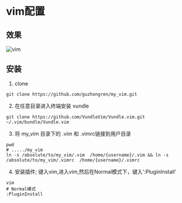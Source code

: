 # vim配置

## 效果

![vim](./img/vim.png)

## 安装

1. clone

```shell
git clone https://github.com/guzhongren/my_vim.git
```

2. 在任意目录进入终端安装 vundle

```shell
git clone https://github.com/VundleVim/Vundle.vim.git ~/.vim/bundle/Vundle.vim
```

3. 将 my_vim 目录下的 .vim 和 .vimrc链接到用户目录

```shell
pwd
# ...../my_vim
ln -s /absolute/to/my_vim/.vim  /home/{username}/.vim && ln -s /absolute/to/my_vim/.vimrc  /home/{username}/.vimrc
```

4. 安装插件; 键入vim,进入vim,然后在Normal模式下，键入':PluginInstall'

```shell
vim
# Normal模式
:PluginInstall
```